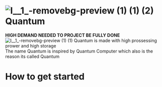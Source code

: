 # ![I__1_-removebg-preview (1) (1) (2)](https://github.com/user-attachments/assets/071d1c22-3654-409a-8b4c-db89741f2aa4) Quantum
**HIGH DEMAND NEEDED TO PROJECT BE FULLY DONE**<br />
![I__1_-removebg-preview (1) (1)](https://github.com/user-attachments/assets/375cd19d-5df4-4b28-842c-2f1c7ee800c5)
Quantum is made with high prossessing prower and high storage <br />
The name Quantum is inspired by Quantum Computer which also is the reason its called Quantum <br />

# How to get started



